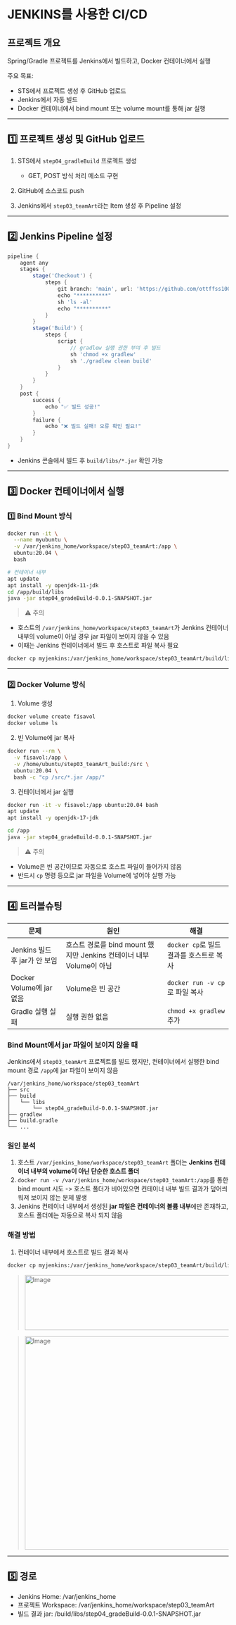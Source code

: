 #  JENKINS를 사용한 CI/CD

## 프로젝트 개요

Spring/Gradle 프로젝트를 Jenkins에서 빌드하고, Docker 컨테이너에서 실행

주요 목표:

* STS에서 프로젝트 생성 후 GitHub 업로드
* Jenkins에서 자동 빌드
* Docker 컨테이너에서 bind mount 또는 volume mount를 통해 jar 실행

---

## 1️⃣ 프로젝트 생성 및 GitHub 업로드

1. STS에서 `step04_gradleBuild` 프로젝트 생성

   * GET, POST 방식 처리 메소드 구현
2. GitHub에 소스코드 push
3. Jenkins에서 `step03_teamArt`라는 Item 생성 후 Pipeline 설정

---

## 2️⃣ Jenkins Pipeline 설정

```groovy
pipeline {
    agent any
    stages {
        stage('Checkout') {
            steps {
                git branch: 'main', url: 'https://github.com/ottffss1005/20250915fisatest.git'
                echo "**********"
                sh 'ls -al'
                echo "**********"
            }
        }
        stage('Build') {
            steps {
                script {
                    // gradlew 실행 권한 부여 후 빌드
                    sh 'chmod +x gradlew'
                    sh './gradlew clean build'
                }
            }
        }
    }
    post {
        success {
            echo "✅ 빌드 성공!"
        }
        failure {
            echo "❌ 빌드 실패! 오류 확인 필요!"
        }
    }
}
```

* Jenkins 콘솔에서 빌드 후 `build/libs/*.jar` 확인 가능

---

## 3️⃣ Docker 컨테이너에서 실행

### 1️⃣ Bind Mount 방식

```bash
docker run -it \
  --name myubuntu \
  -v /var/jenkins_home/workspace/step03_teamArt:/app \
  ubuntu:20.04 \
  bash

# 컨테이너 내부
apt update
apt install -y openjdk-11-jdk
cd /app/build/libs
java -jar step04_gradeBuild-0.0.1-SNAPSHOT.jar
```

> ⚠️ 주의

* 호스트의 `/var/jenkins_home/workspace/step03_teamArt`가 Jenkins 컨테이너 내부의 volume이 아닐 경우 jar 파일이 보이지 않을 수 있음
* 이때는 Jenkins 컨테이너에서 빌드 후 호스트로 파일 복사 필요

```bash
docker cp myjenkins:/var/jenkins_home/workspace/step03_teamArt/build/libs /home/ubuntu/step03_teamArt_build
```

---

### 2️⃣ Docker Volume 방식

1. Volume 생성

```bash
docker volume create fisavol
docker volume ls
```

2. 빈 Volume에 jar 복사

```bash
docker run --rm \
  -v fisavol:/app \
  -v /home/ubuntu/step03_teamArt_build:/src \
  ubuntu:20.04 \
  bash -c "cp /src/*.jar /app/"
```

3. 컨테이너에서 jar 실행

```bash
docker run -it -v fisavol:/app ubuntu:20.04 bash
apt update
apt install -y openjdk-17-jdk

cd /app
java -jar step04_gradeBuild-0.0.1-SNAPSHOT.jar
```

> ⚠️ 주의

* Volume은 빈 공간이므로 자동으로 호스트 파일이 들어가지 않음
* 반드시 `cp` 명령 등으로 jar 파일을 Volume에 넣어야 실행 가능

---

## 4️⃣ 트러블슈팅

| 문제                     | 원인                                                | 해결                            |
| ---------------------- | ------------------------------------------------- | ----------------------------- |
| Jenkins 빌드 후 jar가 안 보임 | 호스트 경로를 bind mount 했지만 Jenkins 컨테이너 내부 Volume이 아님 | `docker cp`로 빌드 결과를 호스트로 복사   |
| Docker Volume에 jar 없음  | Volume은 빈 공간                                      | `docker run -v cp`로 파일 복사 |
| Gradle 실행 실패           | 실행 권한 없음                                          | `chmod +x gradlew` 추가         |

### Bind Mount에서 jar 파일이 보이지 않을 때

Jenkins에서 `step03_teamArt` 프로젝트를 빌드 했지만, 컨테이너에서 실행한 bind mount 경로 `/app`에 jar 파일이 보이지 않음

```
/var/jenkins_home/workspace/step03_teamArt
├── src
├── build
│   └── libs
│       └── step04_gradeBuild-0.0.1-SNAPSHOT.jar
├── gradlew
├── build.gradle
└── ...
```

### 원인 분석

1. 호스트 `/var/jenkins_home/workspace/step03_teamArt` 폴더는 **Jenkins 컨테이너 내부의 volume이 아닌 단순한 호스트 폴더**
2. `docker run -v /var/jenkins_home/workspace/step03_teamArt:/app`를 통한 bind mount 시도 -> 호스트 폴더가 비어있으면 컨테이너 내부 빌드 결과가 덮어씌워져 보이지 않는 문제 발생
3. Jenkins 컨테이너 내부에서 생성된 **jar 파일은 컨테이너의 볼륨 내부**에만 존재하고, 호스트 폴더에는 자동으로 복사 되지 않음 

### 해결 방법

1. 컨테이너 내부에서 호스트로 빌드 결과 복사

```bash
docker cp myjenkins:/var/jenkins_home/workspace/step03_teamArt/build/libs /home/ubuntu/step03_teamArt_build
```

> <img width="998" height="125" alt="Image" src="https://github.com/user-attachments/assets/145fdfee-2bac-4463-b7df-e539503d1f60" />


> <img width="1381" height="485" alt="Image" src="https://github.com/user-attachments/assets/3140717c-4b27-492d-bddd-38c09b85135b" />

---
## 5️⃣ 경로

- Jenkins Home: /var/jenkins_home
- 프로젝트 Workspace: /var/jenkins_home/workspace/step03_teamArt
- 빌드 결과 jar: /build/libs/step04_gradeBuild-0.0.1-SNAPSHOT.jar
